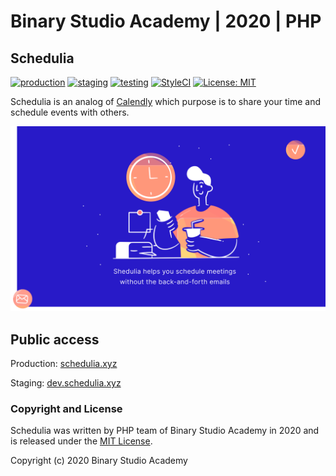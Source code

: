 # Binary Studio Academy | 2020 | PHP

## Schedulia

[![production](https://github.com/BinaryStudioAcademy/bsa-2020-schedulia/workflows/production/badge.svg)](https://github.com/BinaryStudioAcademy/bsa-2020-schedulia/actions?query=workflow%3Aproduction)
[![staging](https://github.com/BinaryStudioAcademy/bsa-2020-schedulia/workflows/staging/badge.svg)](https://github.com/BinaryStudioAcademy/bsa-2020-schedulia/actions?query=workflow%3Astaging)
[![testing](https://github.com/BinaryStudioAcademy/bsa-2020-schedulia/workflows/testing/badge.svg)](https://github.com/BinaryStudioAcademy/bsa-2020-schedulia/actions?query=workflow%3Atesting)
[![StyleCI](https://github.styleci.io/repos/281461580/shield?branch=develop)](https://github.styleci.io/repos/281461580?branch=develop)
[![License: MIT](https://img.shields.io/badge/License-MIT-success.svg)](LICENSE)

Schedulia is an analog of [Сalendly](https://calendly.com/) which purpose is to share your time and schedule events with others.

![schedulia.svg](schedulia.svg)

## Public access

Production: [schedulia.xyz](https://schedulia.xyz/)

Staging: [dev.schedulia.xyz](http://dev.schedulia.xyz/)


### Copyright and License

Schedulia was written by PHP team of Binary Studio Academy in 2020 and is released under the [MIT License](LICENSE).

Copyright (c) 2020 Binary Studio Academy